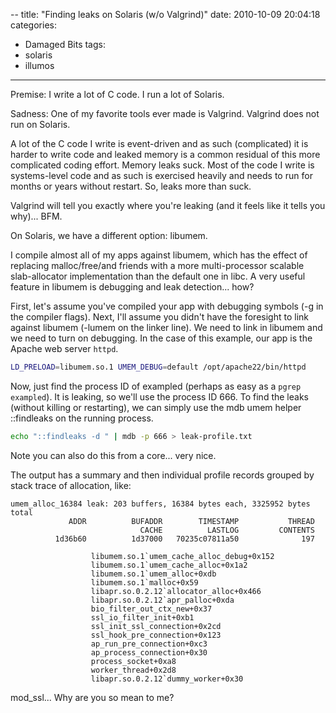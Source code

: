 --
title: "Finding leaks on Solaris (w/o Valgrind)"
date: 2010-10-09 20:04:18
categories:
- Damaged Bits
tags:
- solaris
- illumos
---

Premise: I write a lot of C code.  I run a lot of Solaris.

Sadness: One of my favorite tools ever made is Valgrind.  Valgrind does not run on Solaris.

A lot of the C code I write is event-driven and as such (complicated) it is harder to write code and leaked memory is a common residual of this more complicated coding effort.  Memory leaks suck.  Most of the code I write is systems-level code and as such is exercised heavily and needs to run for months or years without restart.  So, leaks more than suck.

Valgrind will tell you exactly where you're leaking (and it feels like it tells you why)... BFM.

On Solaris, we have a different option: libumem.

I compile almost all of my apps against libumem, which has the effect of replacing malloc/free/and friends with a more multi-processor scalable slab-allocator implementation than the default one in libc.  A very useful feature in libumem is debugging and leak detection... how?

First, let's assume you've compiled your app with debugging symbols (-g in the compiler flags).  Next, I'll assume you didn't have the foresight to link against libumem (-lumem on the linker line).  We need to link in libumem and we need to turn on debugging.  In the case of this example, our app is the Apache web server `httpd`.

``` bash
LD_PRELOAD=libumem.so.1 UMEM_DEBUG=default /opt/apache22/bin/httpd
```

Now, just find the process ID of exampled (perhaps as easy as a `pgrep exampled`). It is leaking, so we'll use the process ID 666. To find the leaks (without killing or restarting), we can simply use the mdb umem helper ::findleaks on the running process.

``` bash
echo "::findleaks -d " | mdb -p 666 > leak-profile.txt
```

Note you can also do this from a core... very nice.

The output has a summary and then individual profile records grouped by stack trace of allocation, like:

``` mdb mdb output
umem_alloc_16384 leak: 203 buffers, 16384 bytes each, 3325952 bytes total
             ADDR          BUFADDR        TIMESTAMP           THREAD
                             CACHE          LASTLOG         CONTENTS
          1d36b60          1d37000   70235c07811a50              197

                  libumem.so.1`umem_cache_alloc_debug+0x152
                  libumem.so.1`umem_cache_alloc+0x1a2
                  libumem.so.1`umem_alloc+0xdb
                  libumem.so.1`malloc+0x59
                  libapr.so.0.2.12`allocator_alloc+0x466
                  libapr.so.0.2.12`apr_palloc+0xda
                  bio_filter_out_ctx_new+0x37
                  ssl_io_filter_init+0xb1
                  ssl_init_ssl_connection+0x2cd
                  ssl_hook_pre_connection+0x123
                  ap_run_pre_connection+0xc3
                  ap_process_connection+0x30
                  process_socket+0xa8
                  worker_thread+0x2d8
                  libapr.so.0.2.12`dummy_worker+0x30
```

mod_ssl... Why are you so mean to me?
